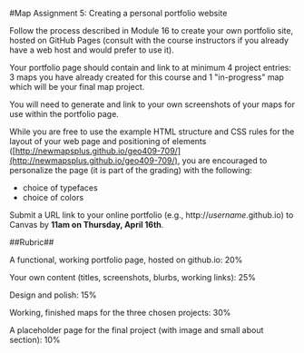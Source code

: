 #Map Assignment 5: Creating a personal portfolio website

Follow the process described in Module 16 to create your own portfolio site, hosted on GitHub Pages (consult with the course instructors if you already have a web host and would prefer to use it).

Your portfolio page should contain and link to at minimum 4 project entries: 3 maps you have already created for this course and 1 "in-progress" map which will be your final map project.

You will need to generate and link to your own screenshots of your maps for use within the portfolio page.

While you are free to use the example HTML structure and CSS rules for the layout of your web page and positioning of elements ([http://newmapsplus.github.io/geo409-709/](http://newmapsplus.github.io/geo409-709/), you are encouraged to personalize the page (it is part of the grading) with the following:
* choice of typefaces
* choice of colors

Submit a URL link to your online portfolio (e.g., http://*username*.github.io) to Canvas by **11am on Thursday, April 16th**.

##Rubric##

A functional, working portfolio page, hosted on github.io: 20%

Your own content (titles, screenshots, blurbs, working links): 25%

Design and polish: 15%

Working, finished maps for the three chosen projects: 30%

A placeholder page for the final project (with image and small about section): 10%
